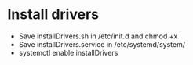 # Install drivers

* Save installDrivers.sh in /etc/init.d and chmod +x
* Save installDrivers.service in /etc/systemd/system/
* systemctl enable installDrivers